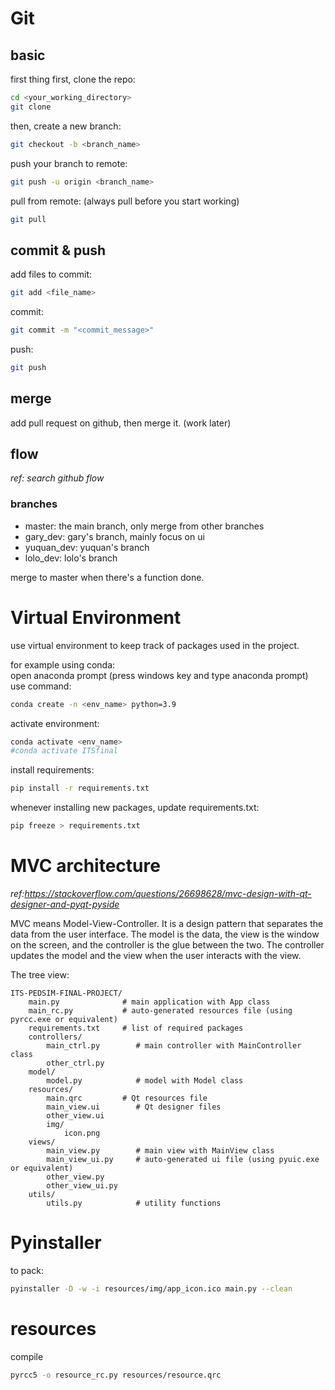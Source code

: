 # Git

## basic

first thing first, clone the repo:  
```bash
cd <your_working_directory>
git clone
```

then, create a new branch:  
```bash
git checkout -b <branch_name>
```

push your branch to remote:  
```bash
git push -u origin <branch_name>
```

pull from remote: (always pull before you start working)
```bash
git pull
```

## commit & push 

add files to commit:  
```bash
git add <file_name>
```

commit:  
```bash
git commit -m "<commit_message>"
```

push:  
```bash
git push
```

## merge

add pull request on github, then merge it. (work later)

## flow

*ref: search github flow*

### branches

- master: the main branch, only merge from other branches
- gary_dev: gary's branch, mainly focus on ui
- yuquan_dev: yuquan's branch
- lolo_dev: lolo's branch

merge to master when there's a function done.

# Virtual Environment

use virtual environment to keep track of packages used in the project.

for example using conda:  
open anaconda prompt (press windows key and type anaconda prompt)  
use command:  
```bash
conda create -n <env_name> python=3.9
```
activate environment:  
```bash
conda activate <env_name>
#conda activate ITSfinal
```
install requirements:  
```bash
pip install -r requirements.txt
```

whenever installing new packages, update requirements.txt:  
```bash
pip freeze > requirements.txt
```

# MVC architecture

*ref:https://stackoverflow.com/questions/26698628/mvc-design-with-qt-designer-and-pyqt-pyside*

MVC means Model-View-Controller. It is a design pattern that separates the data from the user interface. The model is the data, the view is the window on the screen, and the controller is the glue between the two. The controller updates the model and the view when the user interacts with the view.

The tree view:
```
ITS-PEDSIM-FINAL-PROJECT/
    main.py              # main application with App class
    main_rc.py           # auto-generated resources file (using pyrcc.exe or equivalent)
    requirements.txt     # list of required packages
    controllers/
        main_ctrl.py        # main controller with MainController class
        other_ctrl.py
    model/
        model.py            # model with Model class
    resources/
        main.qrc         # Qt resources file
        main_view.ui        # Qt designer files
        other_view.ui
        img/
            icon.png
    views/
        main_view.py        # main view with MainView class
        main_view_ui.py     # auto-generated ui file (using pyuic.exe or equivalent)
        other_view.py
        other_view_ui.py
    utils/
        utils.py            # utility functions
```

# Pyinstaller

to pack:
```bash
pyinstaller -D -w -i resources/img/app_icon.ico main.py --clean
```

# resources

compile
```bash
pyrcc5 -o resource_rc.py resources/resource.qrc
```